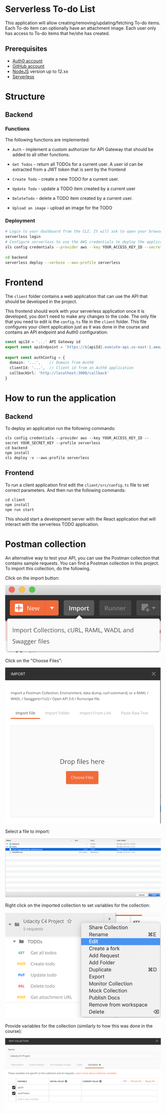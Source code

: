 # Serverless To-do List
This application will allow creating/removing/updating/fetching To-do items. Each To-do item can optionally have an attachment image. Each user only has access to To-do items that he/she has created.

## Prerequisites

* <a href="https://manage.auth0.com/" target="_blank">Auth0 account</a>
* <a href="https://github.com" target="_blank">GitHub account</a>
* <a href="https://nodejs.org/en/download/package-manager/" target="_blank">NodeJS</a> version up to 12.xx 
* [Serverless](https://www.serverless.com/)
   
# Structure
## Backend
### Functions
The following functions are implemented:
* `Auth` - implement a custom authorizer for API Gateway that should be added to all other functions.

* `Get Todos` - return all TODOs for a current user. A user id can be extracted from a JWT token that is sent by the frontend
* `Create Todo` - create a new TODO for a current user.
* `Update Todo` - update a TODO item created by a current user

* `DeleteTodo` - delete a TODO item created by a current user.

* `Upload an image` - upload an image for the TODO

### Deployment
```bash
# Login to your dashboard from the CLI. It will ask to open your browser and finish the process.
serverless login
# Configure serverless to use the AWS credentials to deploy the application
sls config credentials --provider aws --key YOUR_ACCESS_KEY_ID --secret YOUR_SECRET_KEY --profile serverless

cd backend
serverless deploy --verbose --aws-profile serverless
```
# Frontend

The `client` folder contains a web application that can use the API that should be developed in the project.

This frontend should work with your serverless application once it is developed, you don't need to make any changes to the code. The only file that you need to edit is the `config.ts` file in the `client` folder. This file configures your client application just as it was done in the course and contains an API endpoint and Auth0 configuration:

```ts
const apiId = '...' API Gateway id
export const apiEndpoint = `https://${apiId}.execute-api.us-east-1.amazonaws.com/dev`

export const authConfig = {
  domain: '...',    // Domain from Auth0
  clientId: '...',  // Client id from an Auth0 application
  callbackUrl: 'http://localhost:3000/callback'
}
```

# How to run the application

## Backend

To deploy an application run the following commands:

```
sls config credentials --provider aws --key YOUR_ACCESS_KEY_ID --secret YOUR_SECRET_KEY --profile serverless
cd backend
npm install
sls deploy -v --aws-profile serverless
```

## Frontend

To run a client application first edit the `client/src/config.ts` file to set correct parameters. And then run the following commands:

```
cd client
npm install
npm run start
```

This should start a development server with the React application that will interact with the serverless TODO application.

# Postman collection

An alternative way to test your API, you can use the Postman collection that contains sample requests. You can find a Postman collection in this project. To import this collection, do the following.

Click on the import button:

![Alt text](images/import-collection-1.png?raw=true "Image 1")


Click on the "Choose Files":

![Alt text](images/import-collection-2.png?raw=true "Image 2")


Select a file to import:

![Alt text](images/import-collection-3.png?raw=true "Image 3")


Right click on the imported collection to set variables for the collection:

![Alt text](images/import-collection-4.png?raw=true "Image 4")

Provide variables for the collection (similarly to how this was done in the course):

![Alt text](images/import-collection-5.png?raw=true "Image 5")
